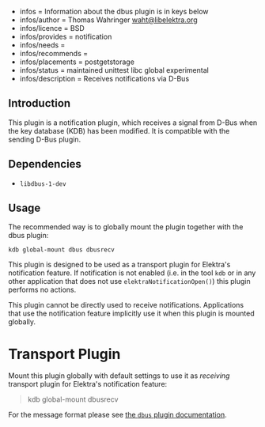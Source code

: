 - infos = Information about the dbus plugin is in keys below
- infos/author = Thomas Wahringer <waht@libelektra.org>
- infos/licence = BSD
- infos/provides = notification
- infos/needs =
- infos/recommends =
- infos/placements = postgetstorage
- infos/status = maintained unittest libc global experimental
- infos/description = Receives notifications via D-Bus

## Introduction

This plugin is a notification plugin, which receives a signal from D-Bus when
the key database (KDB) has been modified.
It is compatible with the sending D-Bus plugin.

## Dependencies

- `libdbus-1-dev`

## Usage

The recommended way is to globally mount the plugin together with the dbus plugin:

    kdb global-mount dbus dbusrecv

This plugin is designed to be used as a transport plugin for Elektra's
notification feature.
If notification is not enabled (i.e. in the tool `kdb` or in any other
application that does not use `elektraNotificationOpen()`) this plugin performs
no actions.

This plugin cannot be directly used to receive notifications.
Applications that use the notification feature implicitly use it when this
plugin is mounted globally.

# Transport Plugin

Mount this plugin globally with default settings to use it as _receiving_
transport plugin for Elektra's notification feature:

> kdb global-mount dbusrecv

For the message format please see
[the `dbus` plugin documentation](https://www.libelektra.org/plugins/dbus#notification-format).
